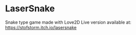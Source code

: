 # LaserSnake
Snake type game made with Love2D
Live version available at: https://stofstorm.itch.io/lasersnake
